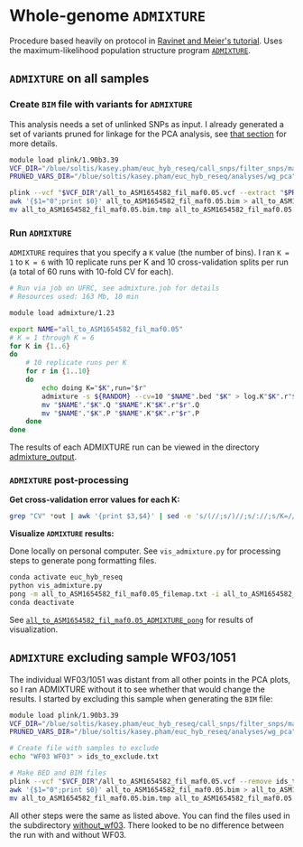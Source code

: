 # Whole-genome `ADMIXTURE`
Procedure based heavily on protocol in [Ravinet and Meier's tutorial](https://speciationgenomics.github.io/ADMIXTURE/).
Uses the maximum-likelihood population structure program [`ADMIXTURE`](http://dalexander.github.io/admixture/).

## `ADMIXTURE` on all samples

### Create `BIM` file with variants for `ADMIXTURE`
This analysis needs a set of unlinked SNPs as input. I already generated a set of variants pruned for linkage for the PCA analysis, see [that section](https://github.com/kaseykhanhpham/eucalyptus-hybrid-resequencing/blob/main/05.analyses/pca) for more details.

```bash
module load plink/1.90b3.39
VCF_DIR="/blue/soltis/kasey.pham/euc_hyb_reseq/call_snps/filter_snps/maf0.05"
PRUNED_VARS_DIR="/blue/soltis/kasey.pham/euc_hyb_reseq/analyses/wg_pca"

plink --vcf "$VCF_DIR"/all_to_ASM1654582_fil_maf0.05.vcf --extract "$PRUNED_VARS_DIR"/all_maf0.05.prune.in --set-missing-var-ids @:# --allow-extra-chr --vcf-half-call m --make-bed --out all_to_ASM1654582_fil_maf0.05
awk '{$1="0";print $0}' all_to_ASM1654582_fil_maf0.05.bim > all_to_ASM1654582_fil_maf0.05.bim.tmp
mv all_to_ASM1654582_fil_maf0.05.bim.tmp all_to_ASM1654582_fil_maf0.05.bim
```

### Run `ADMIXTURE`
`ADMIXTURE` requires that you specify a `K` value (the number of bins). I ran `K = 1` to `K = 6` with 10 replicate runs per K and 10 cross-validation splits per run (a total of 60 runs with 10-fold CV for each).

```bash
# Run via job on UFRC, see admixture.job for details
# Resources used: 163 Mb, 10 min

module load admixture/1.23

export NAME="all_to_ASM1654582_fil_maf0.05"
# K = 1 through K = 6
for K in {1..6}
do
    # 10 replicate runs per K
    for r in {1..10}
    do
        echo doing K="$K",run="$r"
        admixture -s ${RANDOM} --cv=10 "$NAME".bed "$K" > log.K"$K".r"$r".out
        mv "$NAME"."$K".Q "$NAME".K"$K".r"$r".Q
        mv "$NAME"."$K".P "$NAME".K"$K".r"$r".P
    done
done
```
The results of each ADMIXTURE run can be viewed in the directory [admixture_output](https://github.com/kaseykhanhpham/eucalyptus-hybrid-resequencing/blob/main/05.analyses/wg_ADMIXTURE/admixture_output).

### `ADMIXTURE` post-processing

**Get cross-validation error values for each K:**
```bash
grep "CV" *out | awk '{print $3,$4}' | sed -e 's/(//;s/)//;s/://;s/K=//' > all_to_ASM1654582_fil_maf0.05.cv.error
```

**Visualize `ADMIXTURE` results:**

Done locally on personal computer. See `vis_admixture.py` for processing steps to generate pong formatting files.

```bash
conda activate euc_hyb_reseq
python vis_admixture.py
pong -m all_to_ASM1654582_fil_maf0.05_filemap.txt -i all_to_ASM1654582_fil_maf0.05_ind2pop.txt -n all_to_ASM1654582_fil_maf0.05_poporder.txt -l all_to_ASM1654582_fil_maf0.05_colors.txt
conda deactivate
```

See [`all_to_ASM1654582_fil_maf0.05_ADMIXTURE_pong`](https://github.com/kaseykhanhpham/eucalyptus-hybrid-resequencing/blob/main/05.analyses/wg_ADMIXTURE/all_to_ASM1654582_fil_maf0.05_ADMIXTURE_pong) for results of visualization.

## `ADMIXTURE` excluding sample WF03/1051
The individual WF03/1051 was distant from all other points in the PCA plots, so I ran ADMIXTURE without it to see whether that would change the results. I started by excluding this sample when generating the `BIM` file:

```bash
module load plink/1.90b3.39
VCF_DIR="/blue/soltis/kasey.pham/euc_hyb_reseq/call_snps/filter_snps/maf0.05"
PRUNED_VARS_DIR="/blue/soltis/kasey.pham/euc_hyb_reseq/analyses/wg_pca"

# Create file with samples to exclude
echo "WF03 WF03" > ids_to_exclude.txt

# Make BED and BIM files
plink --vcf "$VCF_DIR"/all_to_ASM1654582_fil_maf0.05.vcf --remove ids_to_exclude.txt --extract "$PRUNED_VARS_DIR"/all_maf0.05.prune.in --set-missing-var-ids @:# --allow-extra-chr --vcf-half-call m --make-bed --out all_to_ASM1654582_fil_maf0.05
awk '{$1="0";print $0}' all_to_ASM1654582_fil_maf0.05.bim > all_to_ASM1654582_fil_maf0.05.bim.tmp
mv all_to_ASM1654582_fil_maf0.05.bim.tmp all_to_ASM1654582_fil_maf0.05.bim
```

All other steps were the same as listed above. You can find the files used in the subdirectory [without_wf03](https://github.com/kaseykhanhpham/eucalyptus-hybrid-resequencing/blob/main/05.analyses/wg_ADMIXTURE/without_wf03). There looked to be no difference between the run with and without WF03.
